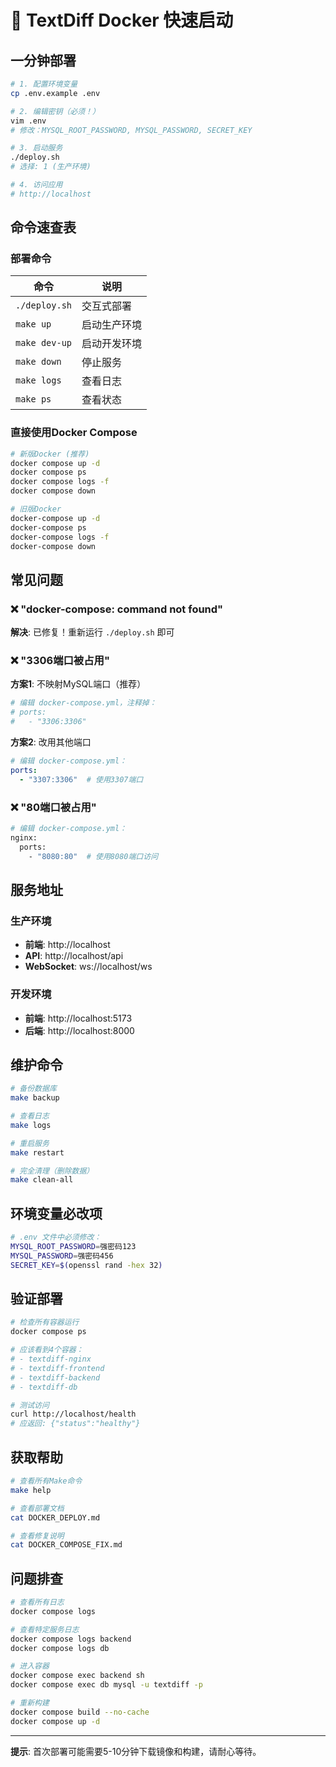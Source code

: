 # 🚀 TextDiff Docker 快速启动

## 一分钟部署

```bash
# 1. 配置环境变量
cp .env.example .env

# 2. 编辑密钥（必须！）
vim .env
# 修改：MYSQL_ROOT_PASSWORD, MYSQL_PASSWORD, SECRET_KEY

# 3. 启动服务
./deploy.sh
# 选择: 1 (生产环境)

# 4. 访问应用
# http://localhost
```

## 命令速查表

### 部署命令

| 命令 | 说明 |
|------|------|
| `./deploy.sh` | 交互式部署 |
| `make up` | 启动生产环境 |
| `make dev-up` | 启动开发环境 |
| `make down` | 停止服务 |
| `make logs` | 查看日志 |
| `make ps` | 查看状态 |

### 直接使用Docker Compose

```bash
# 新版Docker (推荐)
docker compose up -d
docker compose ps
docker compose logs -f
docker compose down

# 旧版Docker
docker-compose up -d
docker-compose ps
docker-compose logs -f
docker-compose down
```

## 常见问题

### ❌ "docker-compose: command not found"

**解决**: 已修复！重新运行 `./deploy.sh` 即可

### ❌ "3306端口被占用"

**方案1**: 不映射MySQL端口（推荐）
```yaml
# 编辑 docker-compose.yml，注释掉：
# ports:
#   - "3306:3306"
```

**方案2**: 改用其他端口
```yaml
# 编辑 docker-compose.yml：
ports:
  - "3307:3306"  # 使用3307端口
```

### ❌ "80端口被占用"

```bash
# 编辑 docker-compose.yml：
nginx:
  ports:
    - "8080:80"  # 使用8080端口访问
```

## 服务地址

### 生产环境
- **前端**: http://localhost
- **API**: http://localhost/api
- **WebSocket**: ws://localhost/ws

### 开发环境
- **前端**: http://localhost:5173
- **后端**: http://localhost:8000

## 维护命令

```bash
# 备份数据库
make backup

# 查看日志
make logs

# 重启服务
make restart

# 完全清理（删除数据）
make clean-all
```

## 环境变量必改项

```bash
# .env 文件中必须修改：
MYSQL_ROOT_PASSWORD=强密码123
MYSQL_PASSWORD=强密码456
SECRET_KEY=$(openssl rand -hex 32)
```

## 验证部署

```bash
# 检查所有容器运行
docker compose ps

# 应该看到4个容器：
# - textdiff-nginx
# - textdiff-frontend
# - textdiff-backend
# - textdiff-db

# 测试访问
curl http://localhost/health
# 应返回: {"status":"healthy"}
```

## 获取帮助

```bash
# 查看所有Make命令
make help

# 查看部署文档
cat DOCKER_DEPLOY.md

# 查看修复说明
cat DOCKER_COMPOSE_FIX.md
```

## 问题排查

```bash
# 查看所有日志
docker compose logs

# 查看特定服务日志
docker compose logs backend
docker compose logs db

# 进入容器
docker compose exec backend sh
docker compose exec db mysql -u textdiff -p

# 重新构建
docker compose build --no-cache
docker compose up -d
```

---

**提示**: 首次部署可能需要5-10分钟下载镜像和构建，请耐心等待。
